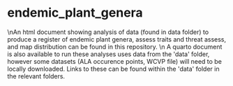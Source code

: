 # endemic_plant_genera
\nAn html document showing analysis of data (found in data folder) to produce a register of endemic plant genera, assess traits and threat assess, and map distribution can be found in this repository. \n
A quarto document is also available to run these analyses uses data from the 'data' folder, however some datasets (ALA occurence points, WCVP file) will need to be locally downloaded. Links to these can be found within the 'data' folder in the relevant folders.
